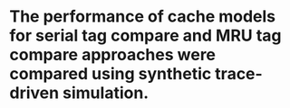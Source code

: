 # The performance of cache models for serial tag compare and MRU tag compare approaches were compared using synthetic trace-driven simulation.
